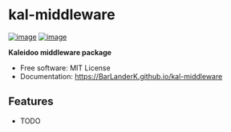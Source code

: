 # kal-middleware


[![image](https://img.shields.io/pypi/v/kal-middleware.svg)](https://pypi.python.org/pypi/kal-middleware)
[![image](https://img.shields.io/conda/vn/conda-forge/kal-middleware.svg)](https://anaconda.org/conda-forge/kal-middleware)


**Kaleidoo middleware package**


-   Free software: MIT License
-   Documentation: https://BarLanderK.github.io/kal-middleware
    

## Features

-   TODO
